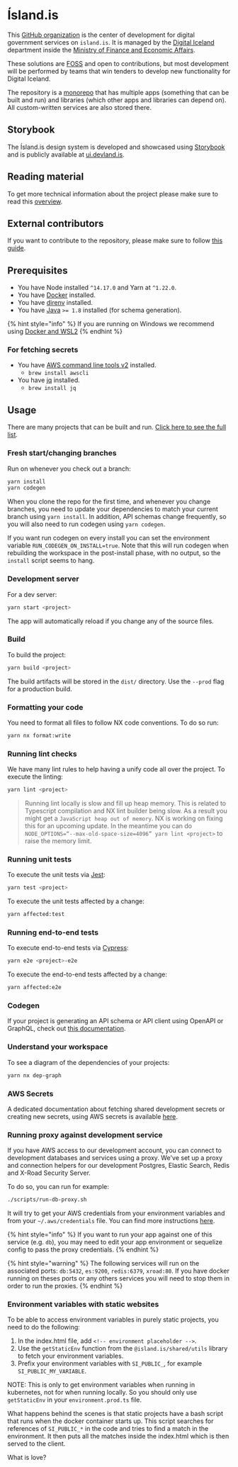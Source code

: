 # Ísland.is

This [GitHub organization](https://github.com/island-is) is the center of development for digital government services on `island.is`. It is managed by the [Digital Iceland](https://stafraent.island.is/) department inside the [Ministry of Finance and Economic Affairs](https://www.government.is/ministries/ministry-of-finance-and-economic-affairs/).

These solutions are [FOSS](https://en.wikipedia.org/wiki/Free_and_open-source_software) and open to contributions, but most development will be performed by teams that win tenders to develop new functionality for Digital Iceland.

The repository is a [monorepo](https://docs.devland.is/technical-overview/monorepo) that has multiple apps (something that can be built and run) and libraries (which other apps and libraries can depend on). All custom-written services are also stored there.

## Storybook

The Ísland.is design system is developed and showcased using [Storybook](https://storybook.js.org) and is publicly available at [ui.devland.is](https://ui.devland.is).

## Reading material

To get more technical information about the project please make sure to read this [overview](https://docs.devland.is/technical-overview/technical-overview).

## External contributors

If you want to contribute to the repository, please make sure to follow [this guide](https://docs.devland.is/repository/external-contribute).

## Prerequisites

- You have Node installed `^14.17.0` and Yarn at `^1.22.0`.
- You have [Docker](https://docs.docker.com/desktop/) installed.
- You have [direnv](https://direnv.net/) installed.
- You have [Java](https://www.java.com/en/download/manual.jsp) `>= 1.8` installed (for schema generation).

{% hint style="info" %}
If you are running on Windows we recommend using [Docker and WSL2](https://docs.docker.com/desktop/windows/wsl/)
{% endhint %}

### For fetching secrets

- You have [AWS command line tools v2](https://docs.aws.amazon.com/cli/latest/userguide/install-cliv2.html) installed.
  - `brew install awscli`
- You have [jq](https://stedolan.github.io/jq/) installed.
  - `brew install jq`

## Usage

There are many projects that can be built and run. [Click here to see the full list](https://github.com/island-is/island.is/blob/main/nx.json).

### Fresh start/changing branches

Run on whenever you check out a branch:

```bash
yarn install
yarn codegen
```

When you clone the repo for the first time, and whenever you change branches, you need to update your dependencies to match your current branch using `yarn install`.
In addition, API schemas change frequently, so you will also need to run codegen using `yarn codegen`.

If you want run codegen on every install you can set the environment variable `RUN_CODEGEN_ON_INSTALL=true`.
Note that this will run codegen when rebuilding the workspace in the post-install phase, with no output, so the `install` script seems to hang.

### Development server

For a dev server:

```bash
yarn start <project>
```

The app will automatically reload if you change any of the source files.

### Build

To build the project:

```bash
yarn build <project>
```

The build artifacts will be stored in the `dist/` directory. Use the `--prod` flag for a production build.

### Formatting your code

You need to format all files to follow NX code conventions. To do so run:

```bash
yarn nx format:write
```

### Running lint checks

We have many lint rules to help having a unify code all over the project. To execute the linting:

```bash
yarn lint <project>
```

> Running lint locally is slow and fill up heap memory. This is related to Typescript compilation and NX lint builder being slow. As a result you might get a `JavaScript heap out of memory`. NX is working on fixing this for an upcoming update. In the meantime you can do `NODE_OPTIONS=“--max-old-space-size=4096” yarn lint <project>` to raise the memory limit.

### Running unit tests

To execute the unit tests via [Jest](https://jestjs.io):

```bash
yarn test <project>
```

To execute the unit tests affected by a change:

```bash
yarn affected:test
```

### Running end-to-end tests

To execute end-to-end tests via [Cypress](https://www.cypress.io):

```bash
yarn e2e <project>-e2e
```

To execute the end-to-end tests affected by a change:

```bash
yarn affected:e2e
```

### Codegen

If your project is generating an API schema or API client using OpenAPI or GraphQL, check out [this documentation](https://docs.devland.is/repository/codegen).

### Understand your workspace

To see a diagram of the dependencies of your projects:

```bash
yarn nx dep-graph
```

### AWS Secrets

A dedicated documentation about fetching shared development secrets or creating new secrets, using AWS secrets is available [here](https://docs.devland.is/repository/aws-secrets).

### Running proxy against development service

If you have AWS access to our development account, you can connect to development databases and services using a proxy. We've set up a proxy and connection helpers for our development Postgres, Elastic Search, Redis and X-Road Security Server.

To do so, you can run for example:

```bash
./scripts/run-db-proxy.sh
```

It will try to get your AWS credentials from your environment variables and from your `~/.aws/credentials` file. You can find more instructions [here](https://docs.devland.is/repository/aws-secrets#using-aws-session).

{% hint style="info" %}
If you want to run your app against one of this service (e.g. `db`), you may need to edit your app environment or sequelize config to pass the proxy credentials.
{% endhint %}

{% hint style="warning" %}
The following services will run on the associated ports: `db:5432`, `es:9200`, `redis:6379`, `xroad:80`. If you have docker running on theses ports or any others services you will need to stop them in order to run the proxies.
{% endhint %}

### Environment variables with static websites

To be able to access environment variables in purely static projects, you need to do the following:

1. In the index.html file, add `<!-- environment placeholder -->`.
2. Use the `getStaticEnv` function from the `@island.is/shared/utils`
   library to fetch your environment variables.
3. Prefix your environment variables with `SI_PUBLIC_`, for example
   `SI_PUBLIC_MY_VARIABLE`.

NOTE: This is only to get environment variables when running in kubernetes, not for when running locally. So you should only use `getStaticEnv` in your `environment.prod.ts` file.

What happens behind the scenes is that static projects have a bash script that runs when the docker container starts up. This script searches for references of `SI_PUBLIC_*` in the code and tries to find a match in the environment. It then puts all the matches inside the index.html which is then served to the client.

What is love?

